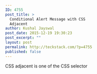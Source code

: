 ```yaml
---
ID: 4755
post_title: >
  Conditional Alert Message with CSS
  Adjacent
author: Kushal Jayswal
post_date: 2015-12-19 19:30:23
post_excerpt: ""
layout: post
permalink: http://teckstack.com/?p=4755
published: false
---
```

CSS adjacent is one of the CSS selector